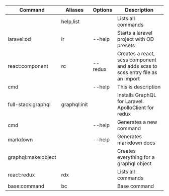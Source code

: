 | Command             | Aliases      | Options | Description                                                                   |
| ------------------- | ------------ | ------- | ----------------------------------------------------------------------------- |
|                     | help,list    |         | Lists all commands                                                            |
| laravel:od          | lr           | --help  | Starts a laravel project with OD presets                                      |
| react:component     | rc           | --redux | Creates a react, scss component and adds scss to scss entry file as an import |
| cmd                 |              | --help  | This is description                                                           |
| full-stack:graphql  | graphql:init |         | Installs GraphQL for Laravel. ApolloClient for redux                          |
| cmd                 |              | --help  | Generates a new command                                                       |
| markdown            |              | --help  | Generates markdown docs                                                       |
| graphql:make:object |              |         | Creates everything for a graphql object                                       |
| react:redux         | rdx          |         | Lists all commands                                                            |
| base:command        | bc           |         | Base command                                                                  |